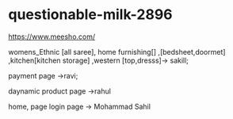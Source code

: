 # questionable-milk-2896
https://www.meesho.com/

womens_Ethnic [all saree], home furnishing[] ,[bedsheet,doormet] ,kitchen[kitchen storage] ,western [top,dresss]-> sakill;

payment page ->ravi;

 daynamic product page ->rahul

home, page login page -> Mohammad Sahil
